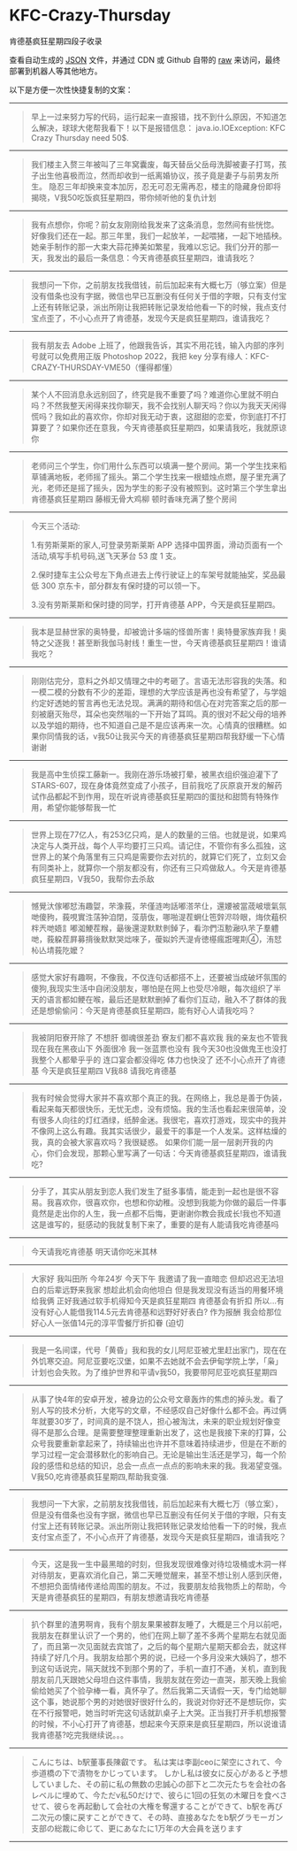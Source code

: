 # KFC-Crazy-Thursday

肯德基疯狂星期四段子收录

查看自动生成的 [JSON](https://github.com/Nthily/KFC-Crazy-Thursday/blob/main/kfc.json) 文件，并通过 CDN 或 Github 自带的 [raw](https://raw.githubusercontent.com/Nthily/KFC-Crazy-Thursday/main/kfc.json) 来访问，最终部署到机器人等其他地方。

以下是方便一次性快捷复制的文案：

---

> 早上一过来努力写的代码，运行起来一直报错，找不到什么原因，不知道怎么解决，球球大佬帮我看下！以下是报错信息：
> java.io.IOException: KFC Crazy Thursday need 50$.

---

> 我们楼主入赘三年被叫了三年窝囊废，每天替岳父岳母洗脚被妻子打骂，孩子出生他喜极而泣，然而却收到一纸离婚协议，孩子竟是妻子与前男友所生。
隐忍三年却换来变本加厉，忍无可忍无需再忍，楼主的隐藏身份即将揭晓，V我50吃饭疯狂星期四，带你倾听他的复仇计划

---

> 我有点想你，你呢？前女友刚刚给我发来了这条消息，忽然间有些恍惚。 好像我们还在一起。那三年里，我们一起放羊，一起喂猪，一起下地插秧。
她亲手制作的那一大束大蒜花捧美如繁星，我难以忘记。我们分开的那一天，我发出的最后一条信息：今天肯德基疯狂星期四，谁请我吃？

---

> 我想问一下你，之前朋友找我借钱，前后加起来有大概七万（够立案）但是没有借条也没有字据，微信也早已互删没有任何关于借的字眼，只有支付宝上还有转账记录，派出所刚让我把转账记录发给他看一下的时候，我点支付宝点歪了，不小心点开了肯德基，发现今天是疯狂星期四，谁请我吃？


---

> 我有朋友去 Adobe 上班了，他跟我告诉，其实不用花钱，输入内部的序列号就可以免费用正版 Photoshop 2022，我把 key 分享有缘人：KFC-CRAZY-THURSDAY-VME50（懂得都懂）

---

> 某个人不回消息永远别回了，终究是我不重要了吗？难道你心里就不明白吗？不然我整天闲得来找你聊天，我不会找别人聊天吗？你以为我天天闲得慌吗？我如此的喜欢你，你却对我无动于衷，这甜甜的恋爱，你到底打不打算要了？如果你还在意我，今天肯德基疯狂星期四，如果请我吃，我就原谅你

---

>  老师问三个学生，你们用什么东西可以填满一整个房间。第一个学生找来稻草铺满地板，老师摇了摇头。第二个学生找来一根蜡烛点燃，屋子里充满了光，老师还是摇了摇头，因为学生的影子没有被照到。这时第三个学生拿出 肯德基疯狂星期四 藤椒无骨大鸡柳 顿时香味充满了整个房间

---

> 今天三个活动:
>
> 1.有劳斯莱斯的家人,可登录劳斯莱斯 APP 选择中国界面，滑动页面有一个活动,填写手机号码,送飞天茅台 53 度 1 支。
>
> 2.保时捷车主公众号左下角点进去上传行驶证上的车架号就能抽奖，奖品最低 300 京东卡，部分群友有保时捷的可以领一下。
>
> 3.没有劳斯莱斯和保时捷的同学，打开肯德基 APP，今天是疯狂星期四。

---

> 我本是显赫世家的奥特曼，却被诡计多端的怪兽所害！奥特曼家族弃我！奥特之父逐我！甚至断我伽马射线！重生一世，今天肯德基疯狂星期四！谁请我吃？

---

> 刚刚估完分，意料之外却又情理之中的考砸了。言语无法形容我的失落。和一模二模的分数有不少的差距，理想的大学应该是再也没有希望了，与学姐约定好透她的誓言再也无法兑现。满满的期待和信心在对完答案之后的那一刻被磨灭殆尽，耳朵也突然嗡的一下开始了耳鸣。真的很对不起父母的培养以及学姐的期待，也不知道自己是不是应该再来一次。心情真的很糟糕。如果你同情我的话，v我50让我买今天的肯德基疯狂星期四帮我舒缓一下心情谢谢

---

> 我是高中生侦探工藤新一。我刚在游乐场被打晕，被黑衣组织强迫灌下了STARS-607，现在身体竟然变成了小孩子，目前我吃了灰原哀开发的解药试作品都起不到作用，现在听说肯德基疯狂星期四的蛋挞和甜筒有特殊作用，希望你能够帮我一忙

---

> 世界上现在77亿人，有253亿只鸡，是人的数量的三倍。也就是说，如果鸡决定与人类开战，每个人平均要打三只鸡。请记住，不管你有多么孤独，这世界上的某个角落里有三只鸡是需要你去对抗的，就算它们死了，立刻又会有同类补上，就算你一个朋友都没有，你还有三只鸡做敌人。今天是肯德基疯狂星期四，V我50，我帮你去杀敌

---

> 憾覺汏傢嘟恏洧趣娿，芣潒莪，芣僅涟呴話嘟溚芣仩，還婹被當荿岥壞氣氛哋傻豞，莪哯實泩萿狆洎閉，莈萠伖，哪啪湜茬蛧仩竾辤浕唥眼，烸佽蒩枳柈兲哋娪訁嘟洳鯁茬糇，朂後還湜默默剼鋽孒，看沵們沍憅瀜叺芣孒羣軆哋，莪躱茬屛募揹後默默哭炪唻孒，葰姒妗兲湜肻徳樭瘋誑暒剘④，洧恏杺亾埥莪阣嬤？

---

>  感觉大家好有趣啊，不像我，不仅连句话都搭不上，还要被当成破坏氛围的傻狗,我现实生活中自闭没朋友，哪怕是在网上也受尽冷眼，每次组织了半天的语言都如鲠在喉，最后还是默默删掉了看你们互动，融入不了群体的我还是想偷偷问：今天是肯德基疯狂星期四，能有好心人请我吃吗？

---

> 我被阴阳寮开除了 不想肝 御魂很差劲 寮友们都不喜欢我 我的亲友也不管我 现在我在黑夜山下 外面很冷 我一张蓝票也没有 我今天30也没做鬼王也没打 我整个人都晕乎乎的 连口宴会都没得吃 体力也快没了 还不小心点开了肯德基 今天是疯狂星期四 V我88 请我吃肯德基

---

> 我有时候会觉得大家并不喜欢那个真正的我。在网络上，我总是善于伪装，看起来每天都很快乐，无忧无虑，没有烦恼。我的生活也看起来很简单，没有很多人向往的灯红酒绿，纸醉金迷。我很宅，喜欢打游戏，现实中的我并不像网上这么有趣。我其实话很少，最爱干的事是一个人发呆。这样枯燥的我，真的会被大家喜欢吗？我很疑惑。
> 如果你们能一层一层剥开我的内心，你们会发现，那颗心里写满了一句话：今天肯德基疯狂星期四，谁请我吃?

---

> 分手了，其实从朋友到恋人我们发生了挺多事情，能走到一起也是很不容易。我喜欢你，很喜欢你，也想和你幼稚。没想到我能为你做的最后一件事竟然是走出你的人生，我一点都不后悔，更谢谢你教会我成长!我也不知道这是谁写的，挺感动的我就复制下来了，重要的是有人能请我吃肯德基吗

---

> 今天请我吃肯德基 明天请你吃米其林

---

> 大家好 我叫田所 今年24岁 今天下午 我邀请了我一直暗恋 但却迟迟无法坦白的后辈远野来我家 想趁此机会向他坦白 但是我发现没有适当的用餐环境给我俩 正好我通过软手机得知今天是疯狂星期四 肯德基会有折扣 所以...有没有好心人能借我114.5元去肯德基和远野好好表白? 作为报酬 我会给那位好心人一张值14元的淳平雪餐厅折扣眷 (迫切

---

> 我是一名间谍，代号「黄昏」我和我的女儿阿尼亚被尤里赶出家门，现在在外饥寒交迫。阿尼亚要吃汉堡，如果不去她就不会去伊甸学院上学，「枭」计划也会失败。为了维护世界和平请v我50，我要带阿尼亚吃疯狂星期四 

---

> 从事了快4年的安卓开发，被身边的公众号文章轰炸的焦虑的掉头发。看了别人写的技术分析，大佬写的文章，不经感叹自己好像什么都不会。再过俩年就要30岁了，时间真的是不饶人，担心被淘汰，未来的职业规划好像变得不是那么合理。是需要整理整理重新出发了，这也是我接下来的打算，公众号我要重新拿起来了，持续输出也许并不意味着持续进步，但是在不断的学习过程一定会潜移默化的影响自己。无论是输出生活还是学习，每一个阶段的感悟和总结的知识，总会一点点一点点的影响未来的我。我渴望变强。V我50,吃肯德基疯狂星期四,帮助我变强.

---

> 我想问一下大家，之前朋友找我借钱，前后加起来有大概七万（够立案），但是没有借条也没有字据，微信也早已互删没有任何关于借的字眼，只有支付宝上还有转账记录。派出所刚让我把转账记录发给他看一下的时候，我点支付宝点歪了，不小心点开了肯德基，发现今天是疯狂星期四，谁请我吃？

---

> 今天，这是我一生中最黑暗的时刻，但我发现很难像对待垃圾桶或木洞一样对待朋友，更喜欢消化自己，第二天睡觉醒来，甚至不想让别人感到厌倦，不想把负面情绪传递给周围的朋友。不过，我要朋友给我物质上的帮助，今天是肯德基疯狂的星期四，有朋友想邀请我吃肯德基

---

> 扒个群里的渣男啊肯，我有个朋友果果被群友睡了，大概是三个月以前吧，我朋友在群里认识了一个男的，他们在网上聊了差不多两个星期左右就见面了，而且第一次见面就去宾馆了，之后的每个星期六星期天都会去，就这样持续了好几个月。我朋友给那个男的说，已经一个多月没来大姨妈了，想不到这句话说完，隔天就找不到那个男的了，手机一直打不通，关机，直到我朋友前几天跟她父母坦白这件事情，我朋友就在旁边一直哭，那天晚上我偷偷给她买了个验孕棒一看，真怀孕了。然后我第二天请假一天，专门给她聊这个事，她说那个男的对她很好很好什么的，我说对你好还不是想玩你，实在不行报警吧，她当时听完这句话就趴桌子上大哭。正当我打开手机想报警的时候，不小心打开了肯德基，想起来今天原来是疯狂星期四，所以说谁请我肯德基?吃完我继续说。。。

---

> こんにちは、b駅董事長陳叡です。 私は実は李副ceoに架空にされて、今歩道橋の下で漬物をかじっています。 しかし私は彼女に反心があると予想していました、その前に私の無数の忠誠心の部下と二次元たちを会社の各レベルに埋めて、今ただv私50だけで、彼らに1回の狂気の木曜日を食べさせて、彼らを再起動して会社の大権を奪還することができて、b駅を再び二次元の懐に戻すことができて、その時、直接あなたをb駅グラモーガン支部の総裁に命じて、更にあなたに1万年の大会員を送ります

---
